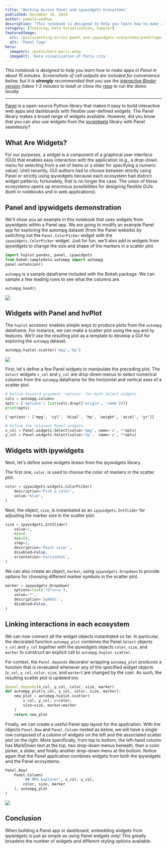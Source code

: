 ```yaml
---
title: 'Working Across Panel and ipywidgets Ecosystems'
published: December 18, 2020
author: pamela-wadhwa
description: 'This notebook is designed to help you learn how to make apps in Panel in about 15 minutes. Screenshots of cell outputs are included for convenience below, but it is strongly recommended that you use the interactive Binder version (takes 1-2 minutes to load) or by cloning the repo and running locally.'
category: [Training, Data Visualization, Jupyter]
featuredImage:
  src: /posts/working-across-panel-and-ipywidgets-ecosystems/panellogo4x3.png
  alt: 'Panel logo'
hero:
  imageSrc: /posts/hero-paris.webp
  imageAlt: 'Data visualization of Paris city'
---
```


_This notebook is designed to help you learn how to make apps in Panel in about
15 minutes. Screenshots of cell outputs are included for convenience below, but
it is **strongly** recommended that you use the
[interactive Binder version][demo binder] (takes 1-2 minutes to load) or 
clone the [repo][demo repo] to run the demo locally._

---

[Panel][panel site] is a open-source Python library that makes it easy to build
interactive web apps and dashboards with flexible user-defined widgets. The
Panel library makes a broad range of widgets available. However, did you know
that you can also use widgets from the [ipywidgets][ipywidgets docs] library
with Panel seamlessly?

## What Are Widgets?

For our purposes, a widget is a component of a graphical user interface (GUI)
that enables easy interaction with the application (e.g., a drop-down menu for
selecting from a set of items or a slider for specifying a numeric value). Until
recently, GUI authors had to choose between strictly using Panel or strictly
using ipywidgets because each ecosystem had distinct widget patterns;
fortunately, that is no longer the case. The union of these ecosystems opens up
enormous possibilities for designing flexible GUIs (both in notebooks and in web
applications).

## Panel and ipywidgets demonstration

We'll show you an example in this notebook that uses widgets from ipywidgets within a Panel app. We are going to modify an example Panel app for exploring the autompg dataset (from the Panel website) by switching out the `Panel.ColorPicker` widget with the `ipywidgets.ColorPicker` widget. Just for fun, we'll also add in widgets from ipywidgets to change the size and shape of the markers in a scatter plot.

```python
import hvplot.pandas, panel, ipywidgets
from bokeh.sampledata.autompg import autompg
panel.extension()
```

`autompg` is a sample dataframe included with the Bokeh package. We can sample a few leading rows to see what the columns are.

```python
autompg.head()
```
![](/posts/working-across-panel-and-ipywidgets-ecosystems/ipywidgets-img-1.png)

## Widgets with Panel and hvPlot

The `hvplot` accessor enables simple ways to produce plots from the `autompg` dataframe. For instance, we can make a scatter plot using the `mpg` and `hp` features. We'll use the resulting plot as a template to develop a GUI for exploring the `autompg` dataset.

```python
autompg.hvplot.scatter('mpg','hp')
```

![](/posts/working-across-panel-and-ipywidgets-ecosystems/ipywidgets-img-2.png)

First, let's define a few Panel widgets to manipulate the preceding plot. The `Select` widgets `x_col` and `y_col` are drop-down menus to select numerical columns from the `autompg` dataframe for the horizontal and vertical axes of a scatter plot.

```python
# Define keyword argument 'options' for both Select widgets
cols = autompg.columns
opts = {'options': list(cols.drop(['origin', 'name']))}
print(opts)
```
`{'options': ['mpg', 'cyl', 'displ', 'hp', 'weight', 'accel', 'yr']}`

```python
# Define the relevant Panel widgets
x_col = Panel.widgets.Select(value='mpg', name='x', **opts)
y_col = Panel.widgets.Select(value='hp',  name='y', **opts)
```

## Widgets with ipywidgets
Next, let's define some widgets drawn from the ipywidgets library.

The first one, `color`, is used to choose the color of markers in the scatter plot.

```python
color = ipywidgets.widgets.ColorPicker(
    description='Pick a color',
    value='blue',
)
```

Next, the object, `size`, is instantiated as an `ipywidgets.IntSlider` for adjusting the marker size in the scatter plot.

```python
size = ipywidgets.IntSlider(
    value=7,
    min=0,
    max=50,
    step=1,
    description='Point size:',
    disabled=False,
    orientation='horizontal',
)
```

We can also create an object, `marker`, using `ipywidgets.Dropdown` to provide options for choosing different marker symbols in the scatter plot.

```python
marker = ipywidgets.Dropdown(
    options=list('*d^v><x'),
    value='*',
    description='Symbol:',
    disabled=False,
)
```

## Linking interactions in each ecosystem
We can now connect all the widget objects instantiated so far. In particular, the decorated function `autompg_plot` combines the Panel `Select` objects `x_col` and `y_col` together with the ipywidgets objects `color`, `size`, and `marker` to construct an explicit call to `autompg.hvplot.scatter`.

For context, the `Panel.depends` decorator wrapping `autompg_plot` produces a function that is revaluated whenever any of the specified widget objects (`x_col`, `y_col`, `color`, `size`, and `marker`) are changed by the user. As such, the resulting scatter plot is updated too.

```python
@panel.depends(x_col, y_col, color, size, marker)
def autompg_plot(x_col, y_col, color, size, marker):
    new_plot = autompg.hvplot.scatter(
        x_col, y_col, c=color,
        size=size, marker=marker
    )
    return new_plot
```

Finally, we can create a useful Panel app layout for the application. With the objects `Panel.Row` and `Panel.Column` nested as below, we will have a single row composed of a column of widgets on the left and the associated scatter plot on the right. More specifically, from top to bottom, the left-hand column has MarkDown text at the top, two drop-down menus beneath, then a color picker, a slider, and finally another drop-down menu at the bottom. Notice again that the Panel application combines widgets from both the ipywidgets and the Panel ecosystems.

```python
Panel.Row(
    Panel.Column(
        '## MPG Explorer', x_col, y_col,
        color, size, marker
    ), autompg_plot
)
```

![](/posts/working-across-panel-and-ipywidgets-ecosystems/ipywidgets-img-3.png)

## Conclusion

When building a Panel app or dashboard, embedding widgets from ipywidgets is just as simple as using Panel widgets only! This greatly broadens the number of widgets and different styling options available.

[demo binder]: https://mybinder.org/v2/gh/Quansight/panel-ipywidgets/HEAD
[demo repo]: https://github.com/Quansight/panel-ipywidgets
[ipywidgets docs]: https://ipywidgets.readthedocs.io/en/latest/
[panel site]: https://panel.holoviz.org/index.html
